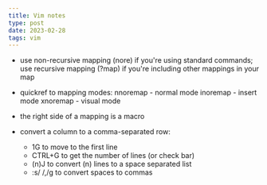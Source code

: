```yaml
---
title: Vim notes
type: post
date: 2023-02-28
tags: vim
---
```


- use non-recursive mapping (nore) if you're using standard commands; use recursive mapping (?map) if you're including other mappings in your map
- quickref to mapping modes:
    nnoremap - normal mode
    inoremap - insert mode
    xnoremap - visual mode
- the right side of a mapping is a macro

- convert a column to a comma-separated row:
	- 1G to move to the first line
	- CTRL+G to get the number of lines (or check bar)
	- (n)J to convert (n) lines to a space separated list
	- :s/ /,/g to convert spaces to commas

